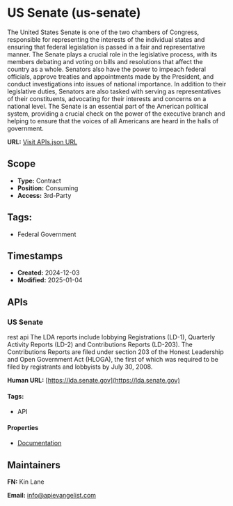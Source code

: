 # US Senate (us-senate)
The United States Senate is one of the two chambers of Congress, responsible for representing the interests of the individual states and ensuring that federal legislation is passed in a fair and representative manner. The Senate plays a crucial role in the legislative process, with its members debating and voting on bills and resolutions that affect the country as a whole. Senators also have the power to impeach federal officials, approve treaties and appointments made by the President, and conduct investigations into issues of national importance. In addition to their legislative duties, Senators are also tasked with serving as representatives of their constituents, advocating for their interests and concerns on a national level. The Senate is an essential part of the American political system, providing a crucial check on the power of the executive branch and helping to ensure that the voices of all Americans are heard in the halls of government.

**URL:** [Visit APIs.json URL](https://raw.githubusercontent.com/api-evangelist/us-senate/refs/heads/main/apis.yml)

## Scope

- **Type:** Contract 
- **Position:** Consuming 
- **Access:** 3rd-Party 

## Tags:

 - Federal Government

## Timestamps

- **Created:** 2024-12-03 
- **Modified:** 2025-01-04 

## APIs

### US Senate
rest api The LDA reports include lobbying Registrations (LD-1), Quarterly Activity Reports (LD-2) and Contributions Reports (LD-203). The Contributions Reports are filed under section 203 of the Honest Leadership and Open Government Act (HLOGA), the first of which was required to be filed by registrants and lobbyists by July 30, 2008.

**Human URL:** [https://lda.senate.gov](https://lda.senate.gov)


#### Tags:

 - API

#### Properties

- [Documentation](https://lda.senate.gov)

## Maintainers

**FN:** Kin Lane

**Email:** info@apievangelist.com

